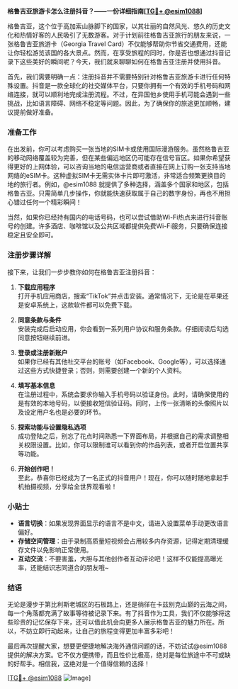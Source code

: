**格鲁吉亚旅游卡怎么注册抖音？——一份详细指南[[TG💪+ @esim1088](https://t.me/s/esim1088)]**

格鲁吉亚，这个位于高加索山脉脚下的国家，以其壮丽的自然风光、悠久的历史文化和热情好客的人民吸引了无数游客。对于计划前往格鲁吉亚旅行的朋友来说，一张格鲁吉亚旅游卡（Georgia Travel Card）不仅能够帮助你节省交通费用，还能让你轻松游览该国的各大景点。然而，在享受旅程的同时，你是否也想通过抖音记录下这些美好的瞬间呢？今天，我们就来聊聊如何在格鲁吉亚注册并使用抖音。

首先，我们需要明确一点：注册抖音并不需要特别针对格鲁吉亚旅游卡进行任何特殊设置。抖音是一款全球化的社交媒体平台，只要你拥有一个有效的手机号码和网络连接，就可以顺利地完成注册流程。不过，在异国他乡使用手机可能会遇到一些挑战，比如语言障碍、网络不稳定等问题。因此，为了确保你的旅途更加顺畅，建议提前做好准备。

### 准备工作

在出发前，你可以考虑购买一张当地的SIM卡或使用国际漫游服务。虽然格鲁吉亚的移动网络覆盖较为完善，但在某些偏远地区仍可能存在信号盲区。如果你希望获得更好的上网体验，可以咨询当地的电信运营商或者直接在网上订购一张支持当地网络的eSIM卡。这种虚拟SIM卡无需实体卡片即可激活，非常适合频繁更换目的地的旅行者。例如，@esim1088 就提供了多种选择，涵盖多个国家和地区，包括格鲁吉亚。只需简单几步操作，你就能快速获取属于自己的数字身份，再也不用担心错过任何一个精彩瞬间！

当然，如果你已经持有国内的电话号码，也可以尝试借助Wi-Fi热点来进行抖音账号的创建。许多酒店、咖啡馆以及公共区域都提供免费Wi-Fi服务，只要确保连接稳定且安全即可。

### 注册步骤详解

接下来，让我们一步步教你如何在格鲁吉亚注册抖音：

1. **下载应用程序**  
   打开手机应用商店，搜索“TikTok”并点击安装。通常情况下，无论是在苹果还是安卓系统上，这款软件都可以免费下载。

2. **同意条款与条件**  
   安装完成后启动应用，你会看到一系列用户协议和服务条款。仔细阅读后勾选同意按钮继续前进。

3. **登录或注册新账户**  
   如果你已经有其他社交平台的账号（如Facebook、Google等），可以选择通过这些方式快捷登录；否则，则需要创建一个新的个人资料。

4. **填写基本信息**  
   在注册过程中，系统会要求你输入手机号码以验证身份。此时，请确保使用的是有效的本地号码，以便接收短信验证码。同时，上传一张清晰的头像照片以及设定用户名也是必要的环节。

5. **探索功能与设置隐私选项**  
   成功登陆之后，别忘了花点时间熟悉一下界面布局，并根据自己的需求调整相关权限设置。比如，你可以限制谁可以看到你的作品列表，或者开启位置共享等功能。

6. **开始创作吧！**  
   至此，恭喜你已经成为了一名正式的抖音用户！现在，你可以随时随地拿起手机拍摄视频，分享给全世界观看啦！

### 小贴士

- **语言切换**：如果发现界面显示的语言不是中文，请进入设置菜单手动更改语言偏好。
- **存储空间管理**：由于录制高质量短视频会占用较多内存资源，记得定期清理缓存文件以免影响正常使用。
- **互动交流**：不要害羞，大胆与其他创作者互动评论吧！这样不仅能提高曝光率，还能结识志同道合的朋友哦~

### 结语

无论是漫步于第比利斯老城区的石板路上，还是徜徉在卡兹别克山巅的云海之间，每一个角落都充满了故事等待被记录下来。有了抖音作为工具，我们不仅能够将这些珍贵的记忆保存下来，还可以借此机会向更多人展示格鲁吉亚的魅力所在。所以，不妨立即行动起来，让自己的旅程变得更加丰富多彩吧！

最后再次提醒大家，想要更便捷地解决海外通信问题的话，不妨试试@esim1088提供的解决方案。它不仅方便携带，而且性价比极高，绝对是每位旅途中不可或缺的好帮手。相信我，这绝对是一个值得信赖的选择！

[[TG💪+ @esim1088](https://t.me/s/esim1088) ![Image](https://i.postimg.cc/4NQfJmqS/Snipaste-2025-05-13-00-14-12.png)]